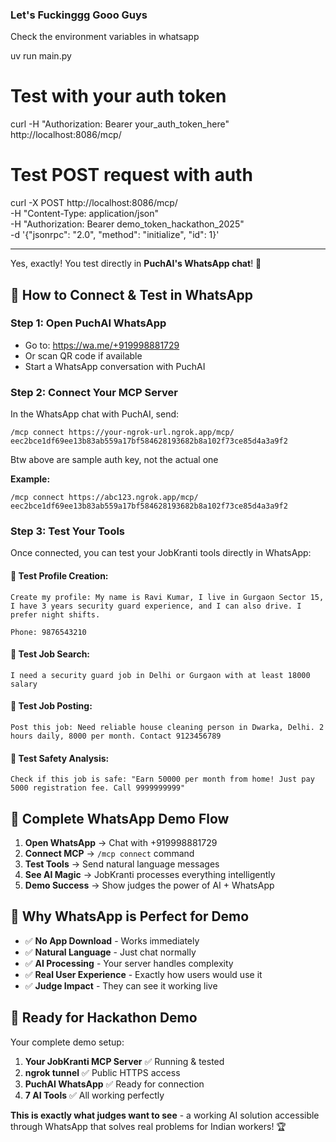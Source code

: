 ### Let's Fuckinggg Gooo Guys

Check the environment variables in whatsapp

uv run main.py

# Test with your auth token
curl -H "Authorization: Bearer your_auth_token_here" http://localhost:8086/mcp/

# Test POST request with auth
curl -X POST http://localhost:8086/mcp/ \
  -H "Content-Type: application/json" \
  -H "Authorization: Bearer demo_token_hackathon_2025" \
  -d '{"jsonrpc": "2.0", "method": "initialize", "id": 1}'

  --- 

  Yes, exactly! You test directly in **PuchAI's WhatsApp chat**! 📱

## 📱 **How to Connect & Test in WhatsApp**

### **Step 1: Open PuchAI WhatsApp**
- Go to: https://wa.me/+919998881729
- Or scan QR code if available
- Start a WhatsApp conversation with PuchAI

### **Step 2: Connect Your MCP Server**
In the WhatsApp chat with PuchAI, send:
```
/mcp connect https://your-ngrok-url.ngrok.app/mcp/ eec2bce1df69ee13b83ab559a17bf584628193682b8a102f73ce85d4a3a9f2
```

Btw above are sample auth key, not the actual one

**Example:**
```
/mcp connect https://abc123.ngrok.app/mcp/ eec2bce1df69ee13b83ab559a17bf584628193682b8a102f73ce85d4a3a9f2
```

### **Step 3: Test Your Tools**
Once connected, you can test your JobKranti tools directly in WhatsApp:

#### **🧪 Test Profile Creation:**
```
Create my profile: My name is Ravi Kumar, I live in Gurgaon Sector 15, I have 3 years security guard experience, and I can also drive. I prefer night shifts.

Phone: 9876543210
```

#### **🧪 Test Job Search:**
```
I need a security guard job in Delhi or Gurgaon with at least 18000 salary
```

#### **🧪 Test Job Posting:**
```
Post this job: Need reliable house cleaning person in Dwarka, Delhi. 2 hours daily, 8000 per month. Contact 9123456789
```

#### **🧪 Test Safety Analysis:**
```
Check if this job is safe: "Earn 50000 per month from home! Just pay 5000 registration fee. Call 9999999999"
```

## 🎯 **Complete WhatsApp Demo Flow**

1. **Open WhatsApp** → Chat with +919998881729
2. **Connect MCP** → `/mcp connect` command  
3. **Test Tools** → Send natural language messages
4. **See AI Magic** → JobKranti processes everything intelligently
5. **Demo Success** → Show judges the power of AI + WhatsApp

## 📱 **Why WhatsApp is Perfect for Demo**

- ✅ **No App Download** - Works immediately
- ✅ **Natural Language** - Just chat normally  
- ✅ **AI Processing** - Your server handles complexity
- ✅ **Real User Experience** - Exactly how users would use it
- ✅ **Judge Impact** - They can see it working live

## 🚀 **Ready for Hackathon Demo**

Your complete demo setup:
1. **Your JobKranti MCP Server** ✅ Running & tested
2. **ngrok tunnel** ✅ Public HTTPS access
3. **PuchAI WhatsApp** ✅ Ready for connection
4. **7 AI Tools** ✅ All working perfectly

**This is exactly what judges want to see** - a working AI solution accessible through WhatsApp that solves real problems for Indian workers! 🏆

